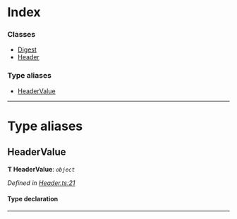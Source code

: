 

# Index

### Classes

* [Digest](../classes/_header_.digest.md)
* [Header](../classes/_header_.header.md)

### Type aliases

* [HeaderValue](_header_.md#headervalue)

---

# Type aliases

<a id="headervalue"></a>

##  HeaderValue

**Ƭ HeaderValue**: *`object`*

*Defined in [Header.ts:21](https://github.com/polkadot-js/api/blob/40342c6/packages/types/src/Header.ts#L21)*

#### Type declaration

___

